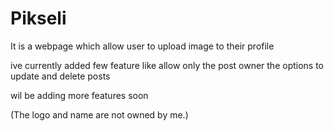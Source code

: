 # Pikseli

It is a webpage which allow user to upload image to their profile 

ive currently added few feature like allow only the post owner the options to update and delete posts

wil be adding more features soon

(The logo and name are not owned by me.)
